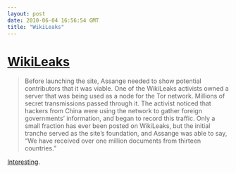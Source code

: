 ```yaml
---
layout: post
date: 2010-06-04 16:56:54 GMT
title: "WikiLeaks"
---
```

# [WikiLeaks](http://www.newyorker.com/reporting/2010/06/07/100607fa_fact_khatchadourian?currentPage=all)

> Before launching the site, Assange needed to show potential contributors that it was viable. One of the WikiLeaks activists owned a server that was being used as a node for the Tor network. Millions of secret transmissions passed through it. The activist noticed that hackers from China were using the network to gather foreign governments’ information, and began to record this traffic. Only a small fraction has ever been posted on WikiLeaks, but the initial tranche served as the site’s foundation, and Assange was able to say, “We have received over one million documents from thirteen countries.”

[Interesting](http://www.wired.com/threatlevel/2010/06/wikileaks-documents/).